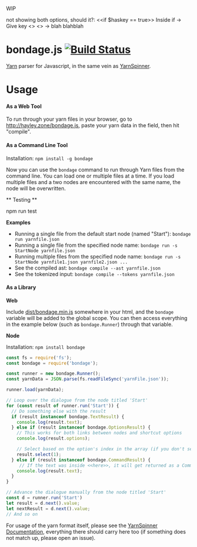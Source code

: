 WIP

not showing both options, should it?:
<<if $haskey == true>>
Inside if
-> Give key
  <<jump give.key>>
<<endif>>
-> blah
  blahblah




# bondage.js [![Build Status](https://travis-ci.org/jhayley/bondage.js.svg?branch=master)](https://travis-ci.org/jhayley/bondage.js)
[Yarn](https://github.com/InfiniteAmmoInc/Yarn) parser for Javascript, in the same vein as [YarnSpinner](https://github.com/thesecretlab/YarnSpinner).

# Usage

#### As a Web Tool

To run through your yarn files in your browser, go to http://hayley.zone/bondage.js, paste your yarn data in the field, then hit "compile".

#### As a Command Line Tool
Installation: `npm install -g bondage`

Now you can use the `bondage` command to run through Yarn files from the command line. You can load one or multiple files at a time. If you load multiple files and a two nodes are encountered with the same name, the node will be overwritten.

** Testing **

npm run test

**Examples**

* Running a single file from the default start node (named "Start"): `bondage run yarnfile.json`
* Running a single file from the specified node name: `bondage run -s StartNode yarnfile.json`
* Running multiple files from the specified node name: `bondage run -s StartNode yarnfile1.json yarnfile2.json ...`
* See the compiled ast: `bondage compile --ast yarnfile.json`
* See the tokenized input: `bondage compile --tokens yarnfile.json`

#### As a Library

**Web**

Include [dist/bondage.min.js](https://github.com/jhayley/bondage.js/blob/master/dist/bondage.min.js) somewhere in your html, and the `bondage` variable will be added to the global scope. You can then access everything in the example below (such as `bondage.Runner`) through that variable.

**Node**

Installation: `npm install bondage`

```javascript
const fs = require('fs');
const bondage = require('bondage');

const runner = new bondage.Runner();
const yarnData = JSON.parse(fs.readFileSync('yarnFile.json'));

runner.load(yarnData);

// Loop over the dialogue from the node titled 'Start'
for (const result of runner.run('Start')) {
  // Do something else with the result
  if (result instanceof bondage.TextResult) {
    console.log(result.text);
  } else if (result instanceof bondage.OptionsResult) {
    // This works for both links between nodes and shortcut options
    console.log(result.options);

    // Select based on the option's index in the array (if you don't select an option, the dialog will continue past them)
    result.select(1);
  } else if (result instanceof bondage.CommandResult) {
     // If the text was inside <<here>>, it will get returned as a CommandResult string, which you can use in any way you want
    console.log(result.text);
  }
}

// Advance the dialogue manually from the node titled 'Start'
const d = runner.run('Start')
let result = d.next().value;
let nextResult = d.next().value;
// And so on
```

For usage of the yarn format itself, please see the [YarnSpinner Documentation](https://github.com/thesecretlab/YarnSpinner/tree/master/Documentation), everything there should carry here too (if something does not match up, please open an issue).
